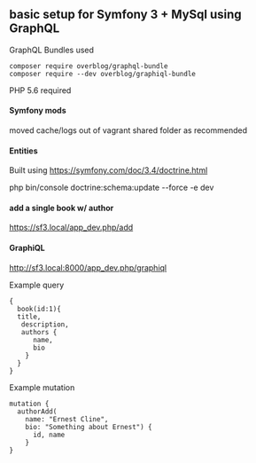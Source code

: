 ## basic setup for Symfony 3 + MySql using GraphQL

GraphQL Bundles used

```
composer require overblog/graphql-bundle
composer require --dev overblog/graphiql-bundle
```

PHP 5.6 required

#### Symfony mods

moved cache/logs out of vagrant shared folder as recommended

#### Entities
Built using https://symfony.com/doc/3.4/doctrine.html

php bin/console doctrine:schema:update --force -e dev

####  add a single book w/ author
https://sf3.local/app_dev.php/add


#### GraphiQL
http://sf3.local:8000/app_dev.php/graphiql


Example query

```
{
  book(id:1){
  title,
   description, 
   authors {
      name, 
      bio
    }
  }
}
```

Example mutation

```
mutation {
  authorAdd(
    name: "Ernest Cline", 
    bio: "Something about Ernest") {
      id, name
    }
}
```
